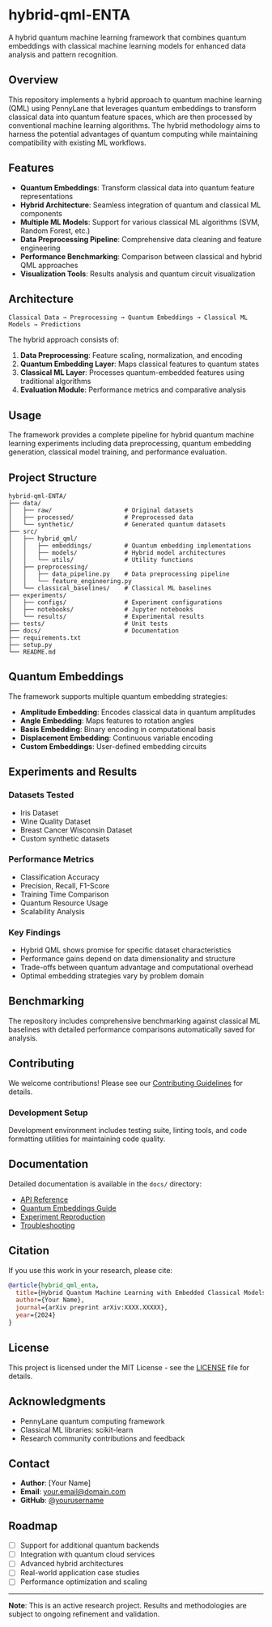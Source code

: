 # hybrid-qml-ENTA

A hybrid quantum machine learning framework that combines quantum embeddings with classical machine learning models for enhanced data analysis and pattern recognition.

## Overview

This repository implements a hybrid approach to quantum machine learning (QML) using PennyLane that leverages quantum embeddings to transform classical data into quantum feature spaces, which are then processed by conventional machine learning algorithms. The hybrid methodology aims to harness the potential advantages of quantum computing while maintaining compatibility with existing ML workflows.

## Features

- **Quantum Embeddings**: Transform classical data into quantum feature representations
- **Hybrid Architecture**: Seamless integration of quantum and classical ML components
- **Multiple ML Models**: Support for various classical ML algorithms (SVM, Random Forest, etc.)
- **Data Preprocessing Pipeline**: Comprehensive data cleaning and feature engineering
- **Performance Benchmarking**: Comparison between classical and hybrid QML approaches
- **Visualization Tools**: Results analysis and quantum circuit visualization

## Architecture

```
Classical Data → Preprocessing → Quantum Embeddings → Classical ML Models → Predictions
```

The hybrid approach consists of:
1. **Data Preprocessing**: Feature scaling, normalization, and encoding
2. **Quantum Embedding Layer**: Maps classical features to quantum states
3. **Classical ML Layer**: Processes quantum-embedded features using traditional algorithms
4. **Evaluation Module**: Performance metrics and comparative analysis

## Usage

The framework provides a complete pipeline for hybrid quantum machine learning experiments including data preprocessing, quantum embedding generation, classical model training, and performance evaluation.

## Project Structure

```
hybrid-qml-ENTA/
├── data/
│   ├── raw/                    # Original datasets
│   ├── processed/              # Preprocessed data
│   └── synthetic/              # Generated quantum datasets
├── src/
│   ├── hybrid_qml/
│   │   ├── embeddings/         # Quantum embedding implementations
│   │   ├── models/             # Hybrid model architectures
│   │   └── utils/              # Utility functions
│   ├── preprocessing/
│   │   ├── data_pipeline.py    # Data preprocessing pipeline
│   │   └── feature_engineering.py
│   └── classical_baselines/    # Classical ML baselines
├── experiments/
│   ├── configs/                # Experiment configurations
│   ├── notebooks/              # Jupyter notebooks
│   └── results/                # Experimental results
├── tests/                      # Unit tests
├── docs/                       # Documentation
├── requirements.txt
├── setup.py
└── README.md
```

## Quantum Embeddings

The framework supports multiple quantum embedding strategies:

- **Amplitude Embedding**: Encodes classical data in quantum amplitudes
- **Angle Embedding**: Maps features to rotation angles
- **Basis Embedding**: Binary encoding in computational basis
- **Displacement Embedding**: Continuous variable encoding
- **Custom Embeddings**: User-defined embedding circuits

## Experiments and Results

### Datasets Tested

- Iris Dataset
- Wine Quality Dataset
- Breast Cancer Wisconsin Dataset
- Custom synthetic datasets

### Performance Metrics

- Classification Accuracy
- Precision, Recall, F1-Score
- Training Time Comparison
- Quantum Resource Usage
- Scalability Analysis

### Key Findings

- Hybrid QML shows promise for specific dataset characteristics
- Performance gains depend on data dimensionality and structure
- Trade-offs between quantum advantage and computational overhead
- Optimal embedding strategies vary by problem domain

## Benchmarking

The repository includes comprehensive benchmarking against classical ML baselines with detailed performance comparisons automatically saved for analysis.

## Contributing

We welcome contributions! Please see our [Contributing Guidelines](CONTRIBUTING.md) for details.

### Development Setup

Development environment includes testing suite, linting tools, and code formatting utilities for maintaining code quality.

## Documentation

Detailed documentation is available in the `docs/` directory:

- [API Reference](docs/api_reference.md)
- [Quantum Embeddings Guide](docs/embeddings_guide.md)
- [Experiment Reproduction](docs/experiment_reproduction.md)
- [Troubleshooting](docs/troubleshooting.md)

## Citation

If you use this work in your research, please cite:

```bibtex
@article{hybrid_qml_enta,
  title={Hybrid Quantum Machine Learning with Embedded Classical Models},
  author={Your Name},
  journal={arXiv preprint arXiv:XXXX.XXXXX},
  year={2024}
}
```

## License

This project is licensed under the MIT License - see the [LICENSE](LICENSE) file for details.

## Acknowledgments

- PennyLane quantum computing framework
- Classical ML libraries: scikit-learn
- Research community contributions and feedback

## Contact

- **Author**: [Your Name]
- **Email**: your.email@domain.com
- **GitHub**: [@yourusername](https://github.com/yourusername)

## Roadmap

- [ ] Support for additional quantum backends
- [ ] Integration with quantum cloud services
- [ ] Advanced hybrid architectures
- [ ] Real-world application case studies
- [ ] Performance optimization and scaling

---

**Note**: This is an active research project. Results and methodologies are subject to ongoing refinement and validation.
